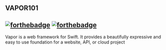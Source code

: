 
## VAPOR101

[![forthebadge](http://forthebadge.com/images/badges/made-with-swift.svg)](http://forthebadge.com) [![forthebadge](http://forthebadge.com/images/badges/built-with-love.svg)](http://forthebadge.com)
----

Vapor is a web framework for Swift. It provides a beautifully expressive and easy to use foundation for a website, API, or cloud project








